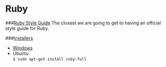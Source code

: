 # Ruby

###[Ruby Style Guide](https://github.com/bbatsov/ruby-style-guide)
The closest we are going to get to having an official style guide for Ruby. 

###[Installers](https://www.ruby-lang.org/en/documentation/installation/) 
 * [Windows](http://rubyinstaller.org/)
 * Ubuntu   
      `$ sudo apt-get install ruby-full` 

